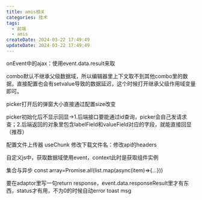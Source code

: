 ```yaml
---
title: amis相关
categories: 技术
tags:
  - 前端
  - amis
createDate: 2024-03-22 17:49:49
updateDate: 2024-03-22 17:49:49
---
```

onEvent中的ajax：使用event.data.result来取

combo默认不继承父级数据域，所以编辑器里上下文取不到其他combo里的数据，直接配置也会有setvalue导致的数据延迟，这个时候打开继承父级作用域变量即可。

picker打开后的弹窗大小直接通过配置size改变

picker初始化后不显示回显→1.后端接口要能通过id查询，picker会自己发请求查；2.后端返回的对象里包含labelField和valueField对应的字段，就能直接回显（推荐）

配置文件上传器
useChunk
修改下载文件名：修改api的headers

自定义js中，获取数据域使用event，context此时是获取组件实例


集合与异步
const array=Promise.all(list.map(async(item)=>{...}))


要在adaptor里写一句return response，event.data.responseResult里才有东西，status才有用，不为0的时候自动error toast msg